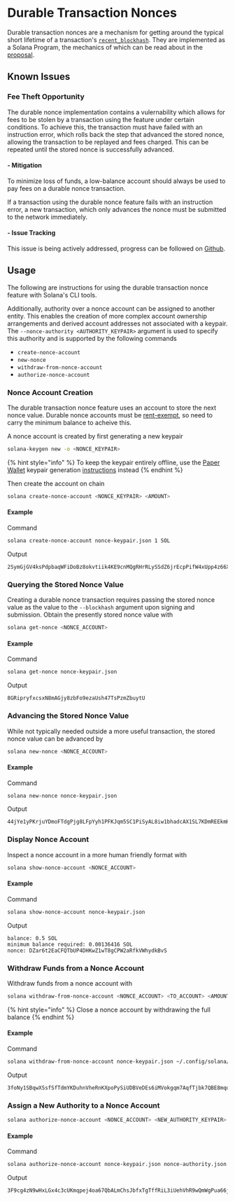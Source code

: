 # Durable Transaction Nonces

Durable transaction nonces are a mechanism for getting around the typical
short lifetime of a transaction's [`recent_blockhash`](../transaction.md#recent-blockhash).
They are implemented as a Solana Program, the mechanics of which can be read
about in the [proposal](../implemented-proposals/durable-tx-nonces.md).

## Known Issues

### Fee Theft Opportunity

The durable nonce implementation contains a vulernability which allows for fees
to be stolen by a transaction using the feature under certain conditions. To
achieve this, the transaction must have failed with an instruction error, which
rolls back the step that advanced the stored nonce, allowing the transaction to
be replayed and fees charged. This can be repeated until the stored nonce is
successfully advanced.

#### - Mitigation

To minimize loss of funds, a low-balance account should always be used to pay
fees on a durable nonce transaction.

If a transaction using the durable nonce feature fails with an instruction error,
a new transaction, which only advances the nonce must be submitted to the network
immediately.

#### - Issue Tracking

This issue is being actively addressed, progress can be followed on
[Github](https://github.com/solana-labs/solana/issues/7443).

## Usage

The following are instructions for using the durable transaction nonce feature
with Solana's CLI tools.

Additionally, authority over a nonce account can be assigned to another entity.
This enables the creation of more complex account ownership arrangements and
derived account addresses not associated with a keypair. The
`--nonce-authority <AUTHORITY_KEYPAIR>` argument is used to specify this
authority and is supported by the following commands
* `create-nonce-account`
* `new-nonce`
* `withdraw-from-nonce-account`
* `authorize-nonce-account`

### Nonce Account Creation

The durable transaction nonce feature uses an account to store the next nonce
value.  Durable nonce accounts must be [rent-exempt](proposals/rent.md#two-tiered-rent-regime),
so need to carry the minimum balance to acheive this.

A nonce account is created by first generating a new keypair

```bash
solana-keygen new -o <NONCE_KEYPAIR>
```

{% hint style="info" %}
To keep the keypair entirely offline, use the [Paper Wallet](../paper-wallet/README.md)
keypair generation [instructions](../paper-wallet/usage.md#seed-phrase-generation.md)
instead
{% endhint %}

Then create the account on chain

```bash
solana create-nonce-account <NONCE_KEYPAIR> <AMOUNT>
```

#### Example

Command

```bash
solana create-nonce-account nonce-keypair.json 1 SOL
```

Output

```text
2SymGjGV4ksPdpbaqWFiDoBz8okvtiik4KE9cnMQgRHrRLySSdZ6jrEcpPifW4xUpp4z66XM9d9wM48sA7peG2XL
```

### Querying the Stored Nonce Value

Creating a durable nonce transaction requires passing the stored nonce value as
the value to the `--blockhash` argument upon signing and submission. Obtain the
presently stored nonce value with

```bash
solana get-nonce <NONCE_ACCOUNT>
```

#### Example

Command

```bash
solana get-nonce nonce-keypair.json 
```

Output

```text
8GRipryfxcsxN8mAGjy8zbFo9ezaUsh47TsPzmZbuytU
```

### Advancing the Stored Nonce Value

While not typically needed outside a more useful transaction, the stored nonce
value can be advanced by

```bash
solana new-nonce <NONCE_ACCOUNT>
```

#### Example

Command

```bash
solana new-nonce nonce-keypair.json
```

Output

```text
44jYe1yPKrjuYDmoFTdgPjg8LFpYyh1PFKJqm5SC1PiSyAL8iw1bhadcAX1SL7KDmREEkmHpYvreKoNv6fZgfvUK
```

### Display Nonce Account

Inspect a nonce account in a more human friendly format with

```bash
solana show-nonce-account <NONCE_ACCOUNT>
```

#### Example

Command

```bash
solana show-nonce-account nonce-keypair.json 
```

Output

```text
balance: 0.5 SOL
minimum balance required: 0.00136416 SOL
nonce: DZar6t2EaCFQTbUP4DHKwZ1wT8gCPW2aRfkVWhydkBvS
```

### Withdraw Funds from a Nonce Account

Withdraw funds from a nonce account with

```bash
solana withdraw-from-nonce-account <NONCE_ACCOUNT> <TO_ACCOUNT> <AMOUNT>
```

{% hint style="info" %}
Close a nonce account by withdrawing the full balance
{% endhint %}

#### Example

Command

```bash
solana withdraw-from-nonce-account nonce-keypair.json ~/.config/solana/id.json 0.5 SOL
```

Output

```text
3foNy1SBqwXSsfSfTdmYKDuhnVheRnKXpoPySiUDBVeDEs6iMVokgqm7AqfTjbk7QBE8mqomvMUMNQhtdMvFLide
```

### Assign a New Authority to a Nonce Account

```bash
solana authorize-nonce-account <NONCE_ACCOUNT> <NEW_AUTHORITY_KEYPAIR>
```

#### Example

Command

```bash
solana authorize-nonce-account nonce-keypair.json nonce-authority.json 
```

Output

```text
3F9cg4zN9wHxLGx4c3cUKmqpej4oa67QbALmChsJbfxTgTffRiL3iUehVhR9wQmWgPua66jPuAYeL1K2pYYjbNoT
```
